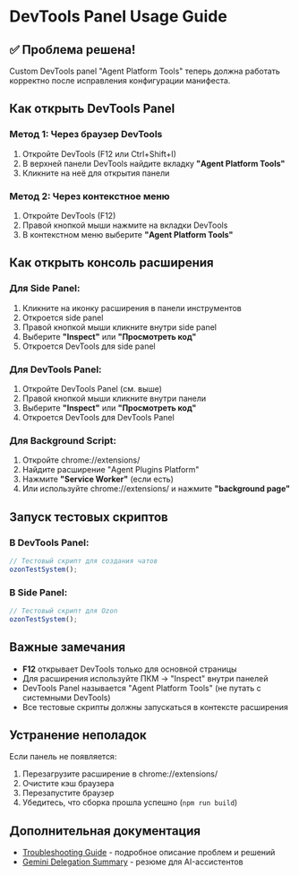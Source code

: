 # DevTools Panel Usage Guide

## ✅ Проблема решена!

Custom DevTools panel "Agent Platform Tools" теперь должна работать корректно после исправления конфигурации манифеста.

## Как открыть DevTools Panel

### Метод 1: Через браузер DevTools
1. Откройте DevTools (F12 или Ctrl+Shift+I)
2. В верхней панели DevTools найдите вкладку **"Agent Platform Tools"**
3. Кликните на неё для открытия панели

### Метод 2: Через контекстное меню
1. Откройте DevTools (F12)
2. Правой кнопкой мыши нажмите на вкладки DevTools
3. В контекстном меню выберите **"Agent Platform Tools"**

## Как открыть консоль расширения

### Для Side Panel:
1. Кликните на иконку расширения в панели инструментов
2. Откроется side panel
3. Правой кнопкой мыши кликните внутри side panel
4. Выберите **"Inspect"** или **"Просмотреть код"**
5. Откроется DevTools для side panel

### Для DevTools Panel:
1. Откройте DevTools Panel (см. выше)
2. Правой кнопкой мыши кликните внутри панели
3. Выберите **"Inspect"** или **"Просмотреть код"**
4. Откроется DevTools для DevTools Panel

### Для Background Script:
1. Откройте chrome://extensions/
2. Найдите расширение "Agent Plugins Platform"
3. Нажмите **"Service Worker"** (если есть)
4. Или используйте chrome://extensions/ и нажмите **"background page"**

## Запуск тестовых скриптов

### В DevTools Panel:
```javascript
// Тестовый скрипт для создания чатов
ozonTestSystem();
```

### В Side Panel:
```javascript
// Тестовый скрипт для Ozon
ozonTestSystem();
```

## Важные замечания

- **F12** открывает DevTools только для основной страницы
- Для расширения используйте ПКМ → "Inspect" внутри панелей
- DevTools Panel называется "Agent Platform Tools" (не путать с системными DevTools)
- Все тестовые скрипты должны запускаться в контексте расширения

## Устранение неполадок

Если панель не появляется:
1. Перезагрузите расширение в chrome://extensions/
2. Очистите кэш браузера
3. Перезапустите браузер
4. Убедитесь, что сборка прошла успешно (`npm run build`)

## Дополнительная документация

- [Troubleshooting Guide](devtools-panel-troubleshooting.md) - подробное описание проблем и решений
- [Gemini Delegation Summary](gemini-delegation-summary.md) - резюме для AI-ассистентов 
